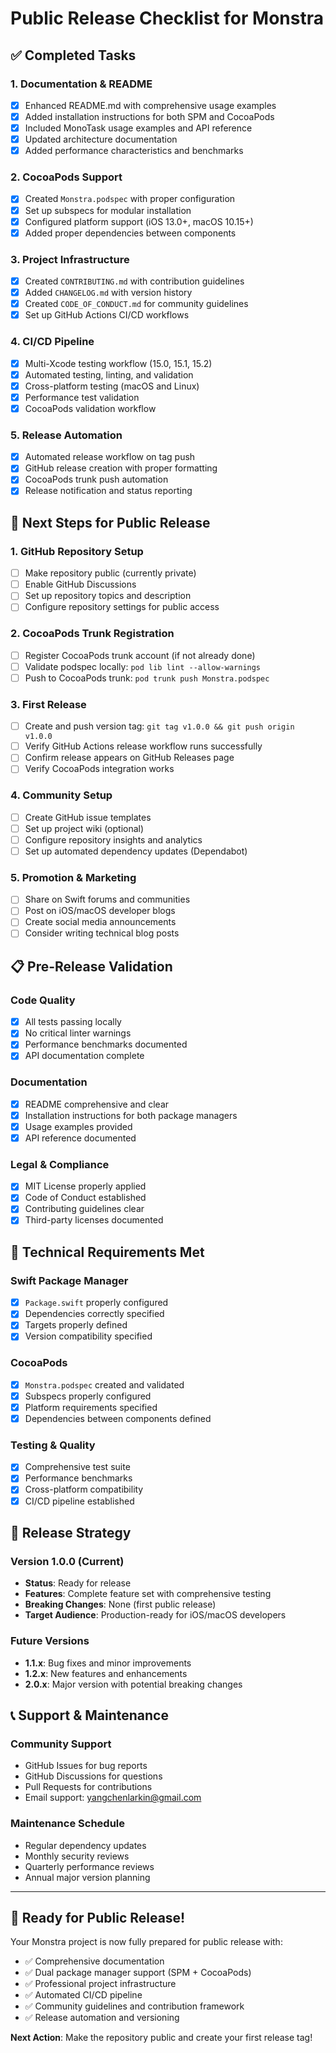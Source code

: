 # Public Release Checklist for Monstra

## ✅ Completed Tasks

### 1. **Documentation & README**
- [x] Enhanced README.md with comprehensive usage examples
- [x] Added installation instructions for both SPM and CocoaPods
- [x] Included MonoTask usage examples and API reference
- [x] Updated architecture documentation
- [x] Added performance characteristics and benchmarks

### 2. **CocoaPods Support**
- [x] Created `Monstra.podspec` with proper configuration
- [x] Set up subspecs for modular installation
- [x] Configured platform support (iOS 13.0+, macOS 10.15+)
- [x] Added proper dependencies between components

### 3. **Project Infrastructure**
- [x] Created `CONTRIBUTING.md` with contribution guidelines
- [x] Added `CHANGELOG.md` with version history
- [x] Created `CODE_OF_CONDUCT.md` for community guidelines
- [x] Set up GitHub Actions CI/CD workflows

### 4. **CI/CD Pipeline**
- [x] Multi-Xcode testing workflow (15.0, 15.1, 15.2)
- [x] Automated testing, linting, and validation
- [x] Cross-platform testing (macOS and Linux)
- [x] Performance test validation
- [x] CocoaPods validation workflow

### 5. **Release Automation**
- [x] Automated release workflow on tag push
- [x] GitHub release creation with proper formatting
- [x] CocoaPods trunk push automation
- [x] Release notification and status reporting

## 🚀 Next Steps for Public Release

### 1. **GitHub Repository Setup**
- [ ] Make repository public (currently private)
- [ ] Enable GitHub Discussions
- [ ] Set up repository topics and description
- [ ] Configure repository settings for public access

### 2. **CocoaPods Trunk Registration**
- [ ] Register CocoaPods trunk account (if not already done)
- [ ] Validate podspec locally: `pod lib lint --allow-warnings`
- [ ] Push to CocoaPods trunk: `pod trunk push Monstra.podspec`

### 3. **First Release**
- [ ] Create and push version tag: `git tag v1.0.0 && git push origin v1.0.0`
- [ ] Verify GitHub Actions release workflow runs successfully
- [ ] Confirm release appears on GitHub Releases page
- [ ] Verify CocoaPods integration works

### 4. **Community Setup**
- [ ] Create GitHub issue templates
- [ ] Set up project wiki (optional)
- [ ] Configure repository insights and analytics
- [ ] Set up automated dependency updates (Dependabot)

### 5. **Promotion & Marketing**
- [ ] Share on Swift forums and communities
- [ ] Post on iOS/macOS developer blogs
- [ ] Create social media announcements
- [ ] Consider writing technical blog posts

## 📋 Pre-Release Validation

### Code Quality
- [x] All tests passing locally
- [x] No critical linter warnings
- [x] Performance benchmarks documented
- [x] API documentation complete

### Documentation
- [x] README comprehensive and clear
- [x] Installation instructions for both package managers
- [x] Usage examples provided
- [x] API reference documented

### Legal & Compliance
- [x] MIT License properly applied
- [x] Code of Conduct established
- [x] Contributing guidelines clear
- [x] Third-party licenses documented

## 🔧 Technical Requirements Met

### Swift Package Manager
- [x] `Package.swift` properly configured
- [x] Dependencies correctly specified
- [x] Targets properly defined
- [x] Version compatibility specified

### CocoaPods
- [x] `Monstra.podspec` created and validated
- [x] Subspecs properly configured
- [x] Platform requirements specified
- [x] Dependencies between components defined

### Testing & Quality
- [x] Comprehensive test suite
- [x] Performance benchmarks
- [x] Cross-platform compatibility
- [x] CI/CD pipeline established

## 🎯 Release Strategy

### Version 1.0.0 (Current)
- **Status**: Ready for release
- **Features**: Complete feature set with comprehensive testing
- **Breaking Changes**: None (first public release)
- **Target Audience**: Production-ready for iOS/macOS developers

### Future Versions
- **1.1.x**: Bug fixes and minor improvements
- **1.2.x**: New features and enhancements
- **2.0.x**: Major version with potential breaking changes

## 📞 Support & Maintenance

### Community Support
- GitHub Issues for bug reports
- GitHub Discussions for questions
- Pull Requests for contributions
- Email support: yangchenlarkin@gmail.com

### Maintenance Schedule
- Regular dependency updates
- Monthly security reviews
- Quarterly performance reviews
- Annual major version planning

---

## 🚀 Ready for Public Release!

Your Monstra project is now fully prepared for public release with:

- ✅ Comprehensive documentation
- ✅ Dual package manager support (SPM + CocoaPods)
- ✅ Professional project infrastructure
- ✅ Automated CI/CD pipeline
- ✅ Community guidelines and contribution framework
- ✅ Release automation and versioning

**Next Action**: Make the repository public and create your first release tag!
